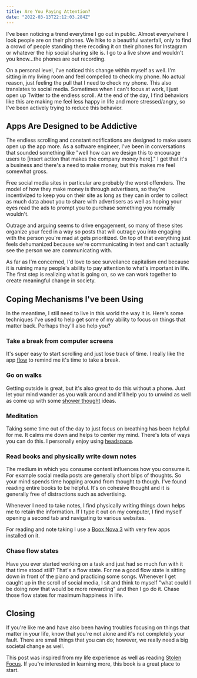 ```yaml
---
title: Are You Paying Attention?
date: "2022-03-13T22:12:03.284Z"
---
```


I've been noticing a trend everytime I go out in public. Almost everywhere I look people are on their phones. We hike to a beautiful waterfall, only to find a crowd of people standing there recoding it on their phones for Instagram or whatever the hip social sharing site is. I go to a live show and wouldn't you know...the phones are out recording.

On a personal level, I've noticed this change within myself as well. I'm sitting in my living room and feel compelled to check my phone. No actual reason, just feeling the pull that I need to check my phone. This also translates to social media. Sometimes when I can't focus at work, I just open up Twitter to the endless scroll. At the end of the day, I find behaviors like this are making me feel less happy in life and more stressed/angry, so I've been actively trying to reduce this behavior.

## Apps Are Designed to be Addictive
The endless scrolling and constant notifications are designed to make users open up the app more. As a software engineer, I've been in conversations that sounded something like "well how can we design this to encourage users to [insert action that makes the company money here]." I get that it's a business and there's a need to make money, but this makes me feel somewhat gross.

Free social media sites in particular are probably the worst offenders. The model of how they make money is through advertisers, so they're incentivized to keep you on their site as long as they can in order to collect as much data about you to share with advertisers as well as hoping your eyes read the ads to prompt you to purchase something you normally wouldn't.

Outrage and arguing seems to drive engagement, so many of these sites organize your feed in a way so posts that will outrage you into engaging with the person you're mad at gets prioritized. On top of that everything just feels dehumanized because we're communicating in text and can't actually see the person we are communicating with.

As far as I'm concerned, I'd love to see surveilance capitalism end because it is ruining many people's ability to pay attention to what's important in life. The first step is realizing what is going on, so we can work together to create meaningful change in society.

## Coping Mechanisms I've been Using
In the meantime, I still need to live in this world the way it is. Here's some techniques I've used to help get some of my ability to focus on things that matter back. Perhaps they'll also help you?

### Take a break from computer screens
It's super easy to start scrolling and just lose track of time. I really like the app [flow](https://flowapp.info/) to remind me it's time to take a break.

### Go on walks
Getting outside is great, but it's also great to do this without a phone. Just let your mind wander as you walk around and it'll help you to unwind as well as come up with some [shower thought](https://www.therighttoshower.com/ethical-living/what-are-shower-thoughts-and-why-we-have-them) ideas.

### Meditation
Taking some time out of the day to just focus on breathing has been helpful for me. It calms me down and helps to center my mind. There's lots of ways you can do this. I personally enjoy using [headspace](https://www.headspace.com/).

### Read books and physically write down notes
The medium in which you consume content influences how you consume it. For example social media posts are generally short blips of thoughts. So your mind spends time hopping around from thought to though. I've found reading entire books to be helpful. It's on cohesive thought and it is generally free of distractions such as advertising.

Whenever I need to take notes, I find physically writing things down helps me to retain the information. If I type it out on my computer, I find myself opening a second tab and navigating to various websites.

For reading and note taking I use a [Boox Nova 3](https://onyxboox.com/boox_nova3) with very few apps installed on it.

### Chase flow states
Have you ever started working on a task and just had so much fun with it that time stood still? That's a flow state. For me a good flow state is sitting down in front of the piano and practicing some songs. Whenever I get caught up in the scroll of social media, I sit and think to myself "what could I be doing now that would be more rewarding" and then I go do it. Chase those flow states for maximum happiness in life.

## Closing
If you're like me and have also been having troubles focusing on things that matter in your life, know that you're not alone and it's not completely your fault. There are small things that you can do; however, we really need a big societal change as well.

This post was inspired from my life experience as well as reading [Stolen Focus](https://stolenfocusbook.com/). If you're interested in learning more, this book is a great place to start.
